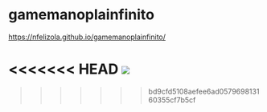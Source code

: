 # gamemanoplainfinito


https://nfelizola.github.io/gamemanoplainfinito/

<<<<<<< HEAD
<img src="./img/sacoroxo1.png">
=======

>>>>>>> bd9cfd5108aefee6ad057969813160355cf7b5cf
